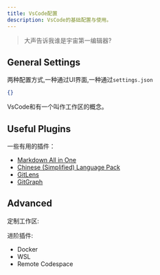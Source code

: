 ```yaml
---
title: VsCode配置
description: VsCode的基础配置与使用。
---
```


> 大声告诉我谁是宇宙第一编辑器?


## General Settings

两种配置方式,一种通过UI界面,一种通过`settings.json`
```json
{}
```

VsCode和有一个叫作工作区的概念。

## Useful Plugins

一些有用的插件：
- [Markdown All in One](https://marketplace.visualstudio.com/items?itemName=yzhang.markdown-all-in-one)
- [Chinese (Simplified) Language Pack](https://marketplace.visualstudio.com/items?itemName=MS-CEINTL.vscode-language-pack-zh-hans)
- [GitLens](https://marketplace.visualstudio.com/items?itemName=eamodio.gitlens)
- [GitGraph](https://marketplace.visualstudio.com/items?itemName=mhutchie.git-graph)

## Advanced

定制工作区:

进阶插件:
- Docker
- WSL
- Remote Codespace
